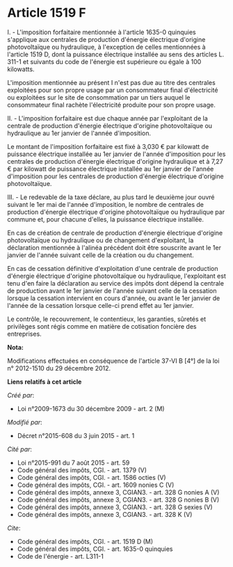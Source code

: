 # Article 1519 F

I. - L'imposition forfaitaire mentionnée à l'article 1635-0 quinquies s'applique aux centrales de production d'énergie
électrique d'origine photovoltaïque ou hydraulique, à l'exception de celles mentionnées à l'article 1519 D, dont la puissance
électrique installée au sens des articles L. 311-1 et suivants du code de l'énergie est supérieure ou égale à 100 kilowatts. 

L'imposition mentionnée au présent I n'est pas due au titre des centrales exploitées pour son propre usage par un
consommateur final d'électricité ou exploitées sur le site de consommation par un tiers auquel le consommateur final rachète
l'électricité produite pour son propre usage. 

II. - L'imposition forfaitaire est due chaque année par l'exploitant de la centrale de production d'énergie électrique
d'origine photovoltaïque ou hydraulique au 1er janvier de l'année d'imposition. 

Le montant de l'imposition forfaitaire est fixé à 3,030 € par kilowatt de puissance électrique installée au 1er janvier de
l'année d'imposition pour les centrales de production d'énergie électrique d'origine hydraulique et à 7,27 € par kilowatt de
puissance électrique installée au 1er janvier de l'année d'imposition pour les centrales de production d'énergie électrique
d'origine photovoltaïque. 

III. - Le redevable de la taxe déclare, au plus tard le deuxième jour ouvré suivant le 1er mai de l'année d'imposition, le
nombre de centrales de production d'énergie électrique d'origine photovoltaïque ou hydraulique par commune et, pour chacune
d'elles, la puissance électrique installée. 

En cas de création de centrale de production d'énergie électrique d'origine photovoltaïque ou hydraulique ou de changement
d'exploitant, la déclaration mentionnée à l'alinéa précédent doit être souscrite avant le 1er janvier de l'année suivant
celle de la création ou du changement. 

En cas de cessation définitive d'exploitation d'une centrale de production d'énergie électrique d'origine photovoltaïque ou
hydraulique, l'exploitant est tenu d'en faire la déclaration au service des impôts dont dépend la centrale de production
avant le 1er janvier de l'année suivant celle de la cessation lorsque la cessation intervient en cours d'année, ou avant le
1er janvier de l'année de la cessation lorsque celle-ci prend effet au 1er janvier. 

Le contrôle, le recouvrement, le contentieux, les garanties, sûretés et privilèges sont régis comme en matière de cotisation
foncière des entreprises.

**Nota:**

Modifications effectuées en conséquence de l'article 37-VI B [4°] de la loi n° 2012-1510 du 29 décembre 2012.

**Liens relatifs à cet article**

_Créé par_:

  - Loi n°2009-1673 du 30 décembre 2009 - art. 2 (M)

_Modifié par_:

  - Décret n°2015-608 du 3 juin 2015 - art. 1

_Cité par_:

  - Loi n°2015-991 du 7 août 2015 - art. 59
  - Code général des impôts, CGI. - art. 1379 (V)
  - Code général des impôts, CGI. - art. 1586 octies (V)
  - Code général des impôts, CGI. - art. 1609 nonies C (V)
  - Code général des impôts, annexe 3, CGIAN3. - art. 328 G nonies A (V)
  - Code général des impôts, annexe 3, CGIAN3. - art. 328 G nonies B (V)
  - Code général des impôts, annexe 3, CGIAN3. - art. 328 G sexies (V)
  - Code général des impôts, annexe 3, CGIAN3. - art. 328 K (V)

_Cite_:

  - Code général des impôts, CGI. - art. 1519 D (M)
  - Code général des impôts, CGI. - art. 1635-0 quinquies
  - Code de l'énergie - art. L311-1
